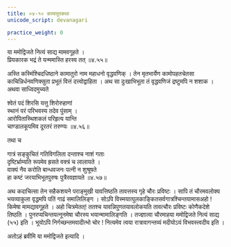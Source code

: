 ```yaml
---
title: ०४-१० कामातुरकथा
unicode_script: devanagari

practice_weight: 0
---
```

या ममोद्विजते नित्यं साद्य मामवगूहते ।  
प्रियकारक भद्रं ते यन्ममास्ति हरस्व तत् ॥४.५५॥

अस्ति कस्मिंश्चिदधिष्ठाने कामातुरो नाम महाधनो वृद्धवणिक् । तेन मृतभार्येण कामोपहतचेतसा काचिन्निर्धनवणिक्सुता प्रभूतं वित्तं दत्त्वोद्वाहिता । अथ सा दुःखाभिभूता तं वृद्धवणिजं द्रष्टुमपि न शशाक । अथवा साध्विदमुच्यते

श्वेतं पदं शिरसि यत्तु शिरोरुहाणां  
स्थानं परं परिभवस्य तदेव पुंसाम् ।  
आरोपितास्थिशकलं परिहृत्य यान्ति  
चाण्डालकूपमिव दूरतरं तरुण्यः ॥४.५६॥

तथा च

गात्रं सङ्कुचितं गतिविगलिता दन्ताश्च नाशं गताः  
दृष्टिर्भ्राम्यति रूपमेव ह्रसते वक्त्रं च लालायते ।  
वाक्यं नैव करोति बान्धवजनः पत्नी न शुश्रूषते  
हा कष्टं जरयाभिभूतपुरुषः पुत्रैरवज्ञायते ॥४.५७॥

अथ कदाचित्सा तेन सहैकशयने पराङ्मुखी यावत्तिष्ठति तावत्तस्य गृहे चौरः प्रविष्टः । सापि तं चौरमवलोक्य भयव्याकुला वृद्धमपि पतिं गाढं समालिलिङ्ग । सोऽपि विस्मयात्पुलकाङ्कितसर्वगात्रश्चिन्तयामासअहो ! किमेषा मामद्यावगूहते । अहो चित्रमेतत्! ततश्च यावन्निपुणतयावलोकयति तावत्चौरः प्रविष्टः कोणैकदेशे तिष्ठति । पुनरप्यचिन्तयत्नूनमेषा चौरस्य भयान्मामालिङ्गति । तज्ज्ञात्वा चौरमाहया ममोद्विजते नित्यं साद्य (५५) इति । भूयोऽपि निर्गच्छन्तमवादीत्भो चोर ! नित्यमेव त्वया रात्रावागन्तव्यं मदीयोऽयं विभवस्त्वदीय इति ।  

अतोऽहं ब्रवीमि या ममोद्विजते इत्यादि ।
